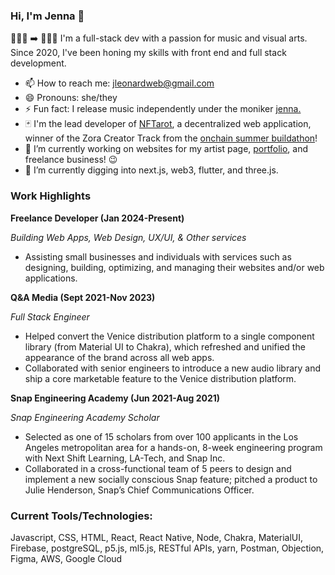 ### Hi, I'm Jenna 👋

<!--
**jennaleonard/jennaleonard** is a ✨ _special_ ✨ repository because its `README.md` (this file) appears on your GitHub profile.

Here are some ideas to get you started:

- 🔭 I’m currently working on ...
- 🌱 I’m currently learning ...
- 👯 I’m looking to collaborate on ...
- 🤔 I’m looking for help with ...
- 💬 Ask me about ...
- 📫 How to reach me: ...
- 😄 Pronouns: ...
- ⚡ Fun fact: ...
-->
🧑🏽‍🎨 ➡️ 👩🏽‍💻 I'm a full-stack dev with a passion for music and visual arts. Since 2020, I've been honing my skills with front end and full stack development.
- 📫 How to reach me: [jleonardweb@gmail.com](mailto:jleonardweb@gmail.com)
- 😄 Pronouns: she/they
- ⚡ Fun fact: I release music independently under the moniker [jenna.](https://open.spotify.com/artist/73oDmIqzvKuVpHXakJLBMQ?si=4aRHrqa9QKOPU8tpnsHCVw)
- 🃏 I'm the lead developer of [NFTarot](https://www.nftarot.com/), a decentralized web application, winner of the Zora Creator Track from the [onchain summer buildathon](https://onchain-summer.devfolio.co/)! 
- 🔭 I’m currently working on websites for my artist page, [portfolio](https://www.jennaleonard.com/), and freelance business! 😉
- 🌱 I’m currently digging into next.js, web3, flutter, and three.js.

### Work Highlights

**Freelance Developer (Jan 2024-Present)**

*Building Web Apps, Web Design, UX/UI, & Other services*
- Assisting small businesses and individuals with services such as designing, building, optimizing, and managing their websites and/or web applications.

**Q&A Media (Sept 2021-Nov 2023)**

*Full Stack Engineer*
- Helped convert the Venice distribution platform to a single component library (from Material UI to Chakra), which refreshed and unified the appearance of the brand across all web apps.
- Collaborated with senior engineers to introduce a new audio library and ship a core marketable feature to the Venice distribution platform.

**Snap Engineering Academy (Jun 2021-Aug 2021)**

*Snap Engineering Academy Scholar*
- Selected as one of 15 scholars from over 100 applicants in the Los Angeles metropolitan area for a hands-on, 8-week engineering program with Next Shift Learning, LA-Tech, and Snap Inc.
- Collaborated in a cross-functional team of 5 peers to design and implement a new socially conscious Snap feature; pitched a product to Julie Henderson, Snap’s Chief Communications Officer.

### Current Tools/Technologies:
Javascript, CSS, HTML, React, React Native, Node, Chakra, MaterialUI, Firebase, postgreSQL, p5.js, ml5.js, RESTful APIs, yarn, Postman, Objection, Figma, AWS, Google Cloud
